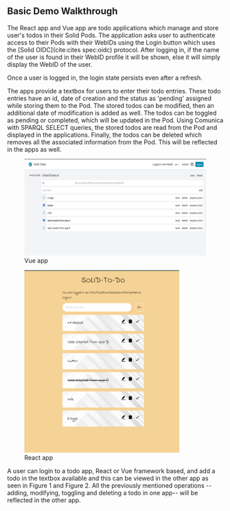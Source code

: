 ## Basic Demo Walkthrough

The React app and Vue app are todo applications which manage and store user's todos in their Solid Pods. 
The application asks user to authenticate access to their Pods with their WebIDs 
using the Login button which uses the [Solid OIDC](cite:cites spec:oidc) protocol.
After logging in, if the name of the user is found in their WebID profile it will be shown, else it will simply display the WebID of the user. 

Once a user is logged in, the login state persists even after a refresh. 

The apps provide a textbox for users to enter their todo entries.
These todo entries have an id, date of creation and the status as 'pending' assigned while storing them to the Pod. 
The stored todos can be modified, then an additional date of modification is added as well. 
The todos can be toggled as pending or completed, which will be updated in the Pod. 
Using Comunica with SPARQL SELECT queries, the stored todos are read from the Pod and displayed in the applications. 
Finally, the todos can be deleted which removes all the associated information from the Pod. This will be reflected in the apps as well.
<figure id="figure-vue" >
<img src="img/vue_app.png" style="height: 225px" />
<figcaption markdown="block">
Vue app
</figcaption>
</figure>
<figure id="figure-react" >
<img src="img/react_app.png" style="height: 425px"/>
<figcaption markdown="block">
React app
</figcaption>
</figure>


A user can login to a todo app, React or Vue framework based, and add a todo in the textbox available
and this can be viewed in the other app as seen in Figure 1 and Figure 2.
All the previously mentioned operations --adding, modifying, toggling and deleting a todo in one app--
will be reflected in the other app.   
